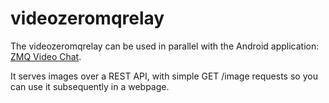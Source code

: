 # videozeromqrelay

The videozeromqrelay can be used in parallel with the Android application: <a href="https://play.google.com/store/apps/details?id=org.dobots.zmqvideochat">ZMQ Video Chat</a>.

It serves images over a REST API, with simple GET /image requests so you can use it subsequently in a webpage. 
